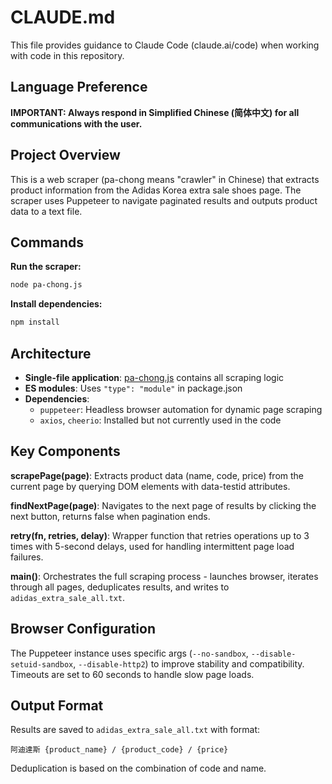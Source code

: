 # CLAUDE.md

This file provides guidance to Claude Code (claude.ai/code) when working with code in this repository.

## Language Preference

**IMPORTANT: Always respond in Simplified Chinese (简体中文) for all communications with the user.**

## Project Overview

This is a web scraper (pa-chong means "crawler" in Chinese) that extracts product information from the Adidas Korea extra sale shoes page. The scraper uses Puppeteer to navigate paginated results and outputs product data to a text file.

## Commands

**Run the scraper:**

```bash
node pa-chong.js
```

**Install dependencies:**

```bash
npm install
```

## Architecture

- **Single-file application**: [pa-chong.js](pa-chong.js) contains all scraping logic
- **ES modules**: Uses `"type": "module"` in package.json
- **Dependencies**:
    - `puppeteer`: Headless browser automation for dynamic page scraping
    - `axios`, `cheerio`: Installed but not currently used in the code

## Key Components

**scrapePage(page)**: Extracts product data (name, code, price) from the current page by querying DOM elements with data-testid attributes.

**findNextPage(page)**: Navigates to the next page of results by clicking the next button, returns false when pagination ends.

**retry(fn, retries, delay)**: Wrapper function that retries operations up to 3 times with 5-second delays, used for handling intermittent page load failures.

**main()**: Orchestrates the full scraping process - launches browser, iterates through all pages, deduplicates results, and writes to `adidas_extra_sale_all.txt`.

## Browser Configuration

The Puppeteer instance uses specific args (`--no-sandbox`, `--disable-setuid-sandbox`, `--disable-http2`) to improve stability and compatibility. Timeouts are set to 60 seconds to handle slow page loads.

## Output Format

Results are saved to `adidas_extra_sale_all.txt` with format:

```
阿迪達斯 {product_name} / {product_code} / {price}
```

Deduplication is based on the combination of code and name.
